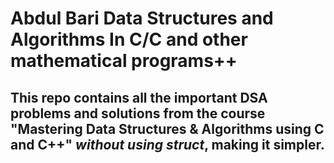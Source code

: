# Abdul Bari Data Structures and Algorithms In C/C and other mathematical programs++
## This repo contains all the important DSA problems and solutions from the course "Mastering Data Structures &amp; Algorithms using C and C++" *without using struct*, making it simpler.
